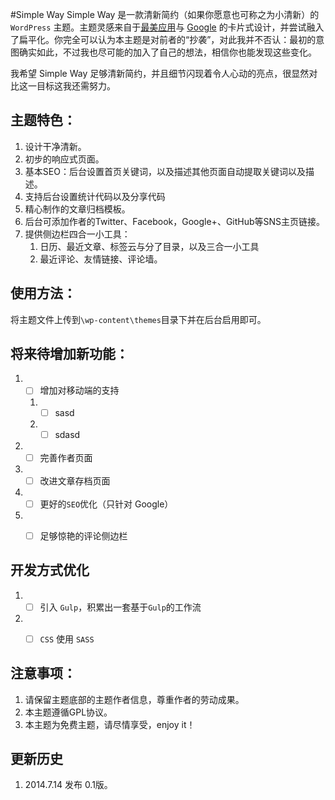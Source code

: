 #Simple Way
Simple Way 是一款清新简约（如果你愿意也可称之为小清新）的 `WordPress` 主题。主题灵感来自于[最美应用](http://zuimeia.com "最美应用")与 [Google](https://google.com) 的卡片式设计，并尝试融入了扁平化。你完全可以认为本主题是对前者的“抄袭”，对此我并不否认：最初的意图确实如此，不过我也尽可能的加入了自己的想法，相信你也能发现这些变化。

我希望 Simple Way 足够清新简约，并且细节闪现着令人心动的亮点，很显然对比这一目标这我还需努力。

## 主题特色：
1. 设计干净清新。
2. 初步的响应式页面。
3. 基本SEO：后台设置首页关键词，以及描述其他页面自动提取关键词以及描述。
4. 支持后台设置统计代码以及分享代码
5. 精心制作的文章归档模板。
6. 后台可添加作者的Twitter、Facebook，Google+、GitHub等SNS主页链接。
7. 提供侧边栏四合一小工具：
   1. 日历、最近文章、标签云与分了目录，以及三合一小工具
   2. 最近评论、友情链接、评论墙。

## 使用方法：
将主题文件上传到`\wp-content\themes`目录下并在后台启用即可。

## 将来待增加新功能：
1. -[ ] 增加对移动端的支持
    1. -[ ] sasd
    2. -[ ] sdasd
2. -[ ] 完善作者页面
3. -[ ] 改进文章存档页面
4. -[ ] 更好的`SEO`优化（只针对 Google）
5. -[ ] 足够惊艳的评论侧边栏


## 开发方式优化
1. -[ ] 引入 `Gulp`，积累出一套基于`Gulp`的工作流
2. -[ ] `CSS` 使用 `SASS`
    

## 注意事项：
1. 请保留主题底部的主题作者信息，尊重作者的劳动成果。
2. 本主题遵循GPL协议。
3. 本主题为免费主题，请尽情享受，enjoy it！

## 更新历史
1. 2014.7.14 发布 0.1版。
